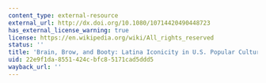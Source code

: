 ```yaml
---
content_type: external-resource
external_url: http://dx.doi.org/10.1080/10714420490448723
has_external_license_warning: true
license: https://en.wikipedia.org/wiki/All_rights_reserved
status: ''
title: 'Brain, Brow, and Booty: Latina Iconicity in U.S. Popular Culture'
uid: 22e9f1da-8551-424c-bfc8-5171cad5ddd5
wayback_url: ''
---
```

